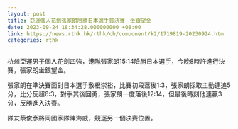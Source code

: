 ```yaml
---
layout: post
title: 亞運個人花劍張家朗險勝日本選手晉決賽　坐銀望金
date: 2023-09-24 18:34:28.000000000 +08:00
link: https://news.rthk.hk/rthk/ch/component/k2/1719819-20230924.htm
categories: rthk
---
```


杭州亞運男子個人花劍四強，港隊張家朗15:14險勝日本選手，今晚8時許進行決賽，張家朗坐銀望金。

張家朗在準決賽面對日本選手敷根崇裕，比賽初段落後1:3，張家朗採取主動連追5分，比分反超6:3，對手其後回勇，張家朗一度落後12:14，但最後時刻他連贏3分，反勝進入決賽。

隊友蔡俊彥將同國家隊陳海威，競逐另一個決賽位置。
